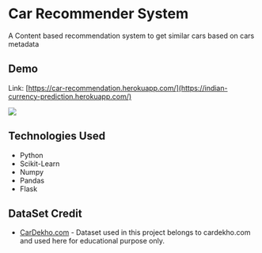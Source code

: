 # Car Recommender System
A Content based recommendation system to  get similar cars based on cars metadata

## Demo
Link: [https://car-recommendation.herokuapp.com/](https://indian-currency-prediction.herokuapp.com/)


[![](https://i.imgur.com/O93sw1y.png)](https://indian-currency-prediction.herokuapp.com/)


## Technologies Used
- Python
- Scikit-Learn
- Numpy
- Pandas
- Flask


## DataSet Credit
- [CarDekho.com](https://www.cardekho.com) - Dataset used in this project belongs to cardekho.com and used here for educational purpose only.

